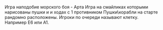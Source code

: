 Игра наподобие морского боя - Арта
Игра на смайликах которыми нарисованы пушки и  и ходах с 1 противником
Пушки\корабли на старте рандомно расположены.
Игроки по очереди называют клетку. Например Е6 или A1.